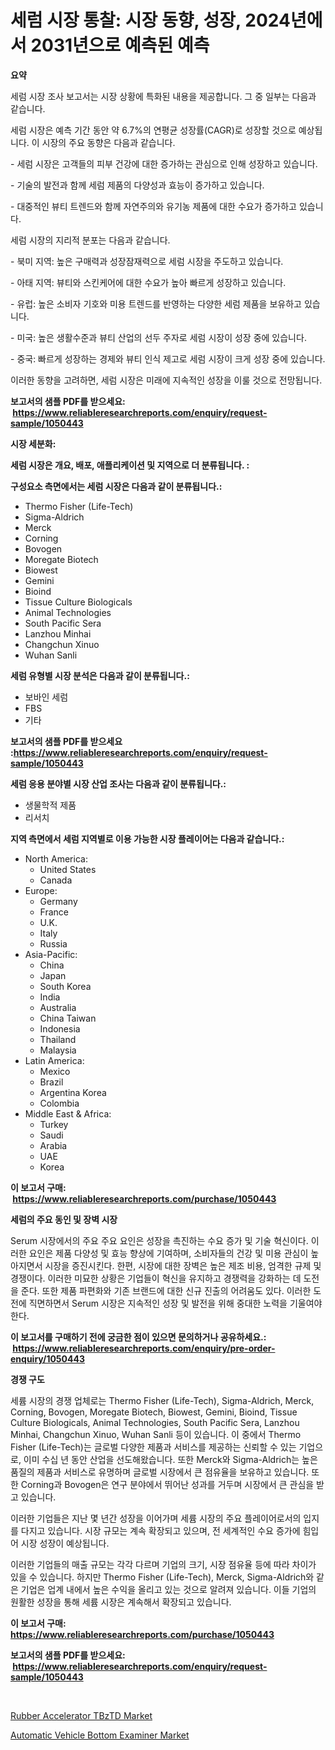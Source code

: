 <p><h1>세럼 시장 통찰: 시장 동향, 성장, 2024년에서 2031년으로 예측된 예측</h1></p><p><strong>요약</strong></p>
<p><p>세럼 시장 조사 보고서는 시장 상황에 특화된 내용을 제공합니다. 그 중 일부는 다음과 같습니다.</p><p>세럼 시장은 예측 기간 동안 약 6.7%의 연평균 성장률(CAGR)로 성장할 것으로 예상됩니다. 이 시장의 주요 동향은 다음과 같습니다.</p><p>- 세럼 시장은 고객들의 피부 건강에 대한 증가하는 관심으로 인해 성장하고 있습니다.</p><p>- 기술의 발전과 함께 세럼 제품의 다양성과 효능이 증가하고 있습니다.</p><p>- 대중적인 뷰티 트렌드와 함께 자연주의와 유기농 제품에 대한 수요가 증가하고 있습니다.</p><p>세럼 시장의 지리적 분포는 다음과 같습니다.</p><p>- 북미 지역: 높은 구매력과 성장잠재력으로 세럼 시장을 주도하고 있습니다.</p><p>- 아태 지역: 뷰티와 스킨케어에 대한 수요가 높아 빠르게 성장하고 있습니다.</p><p>- 유럽: 높은 소비자 기호와 미용 트렌드를 반영하는 다양한 세럼 제품을 보유하고 있습니다.</p><p>- 미국: 높은 생활수준과 뷰티 산업의 선두 주자로 세럼 시장이 성장 중에 있습니다.</p><p>- 중국: 빠르게 성장하는 경제와 뷰티 인식 제고로 세럼 시장이 크게 성장 중에 있습니다.</p><p>이러한 동향을 고려하면, 세럼 시장은 미래에 지속적인 성장을 이룰 것으로 전망됩니다.</p></p>
<p><strong>보고서의 샘플 PDF를 받으세요: &nbsp;<a href="https://www.reliableresearchreports.com/enquiry/request-sample/1050443">https://www.reliableresearchreports.com/enquiry/request-sample/1050443</a></strong></p>
<p><strong>시장 세분화:</strong></p>
<p><strong> 세럼 시장은 개요, 배포, 애플리케이션 및 지역으로 더 분류됩니다. :</strong></p>
<p><strong>구성요소 측면에서는 세럼 시장은 다음과 같이 분류됩니다.:</strong></p>
<p><ul><li>Thermo Fisher (Life-Tech)</li><li>Sigma-Aldrich</li><li>Merck</li><li>Corning</li><li>Bovogen</li><li>Moregate Biotech</li><li>Biowest</li><li>Gemini</li><li>Bioind</li><li>Tissue Culture Biologicals</li><li>Animal Technologies</li><li>South Pacific Sera</li><li>Lanzhou Minhai</li><li>Changchun Xinuo</li><li>Wuhan Sanli</li></ul></p>
<p><strong> 세럼 유형별 시장 분석은 다음과 같이 분류됩니다.:</strong></p>
<p><ul><li>보바인 세럼</li><li>FBS</li><li>기타</li></ul></p>
<p><strong>보고서의 샘플 PDF를 받으세요 :<a href="https://www.reliableresearchreports.com/enquiry/request-sample/1050443">https://www.reliableresearchreports.com/enquiry/request-sample/1050443</a></strong></p>
<p><strong> 세럼 응용 분야별 시장 산업 조사는 다음과 같이 분류됩니다.:</strong></p>
<p><ul><li>생물학적 제품</li><li>리서치</li></ul></p>
<p><strong>지역 측면에서 세럼 지역별로 이용 가능한 시장 플레이어는 다음과 같습니다.:</strong></p>
<p><ul>
    <li>
        North America:
        <ul>
            <li>United States</li>
            <li>Canada</li>
        </ul>
    </li>
    <li>
        Europe:
        <ul>
            <li>Germany</li>
            <li>France</li>
            <li>U.K.</li>
            <li>Italy</li>
            <li>Russia</li>
        </ul>
    </li>
    <li>
        Asia-Pacific:
        <ul>
            <li>China</li>
            <li>Japan</li>
            <li>South Korea</li>
            <li>India</li>
            <li>Australia</li>
            <li>China Taiwan</li>
            <li>Indonesia</li>
            <li>Thailand</li>
            <li>Malaysia</li>
        </ul>
    </li>
    <li>
        Latin America:
        <ul>
            <li>Mexico</li>
            <li>Brazil</li>
            <li>Argentina Korea</li>
            <li>Colombia</li>
        </ul>
    </li>
    <li>
        Middle East & Africa:
        <ul>
            <li>Turkey</li>
            <li>Saudi</li>
            <li>Arabia</li>
            <li>UAE</li>
            <li>Korea</li>
        </ul>
    </li>
    </ul></p>
<p><strong>이 보고서 구매: &nbsp;<a href="https://www.reliableresearchreports.com/purchase/1050443">https://www.reliableresearchreports.com/purchase/1050443</a></strong></p>
<p><strong>세럼의 주요 동인 및 장벽 시장</strong></p>
<p><p>Serum 시장에서의 주요 주요 요인은 성장을 촉진하는 수요 증가 및 기술 혁신이다. 이러한 요인은 제품 다양성 및 효능 향상에 기여하며, 소비자들의 건강 및 미용 관심이 높아지면서 시장을 증진시킨다. 한편, 시장에 대한 장벽은 높은 제조 비용, 엄격한 규제 및 경쟁이다. 이러한 미묘한 상황은 기업들이 혁신을 유지하고 경쟁력을 강화하는 데 도전을 준다. 또한 제품 파편화와 기존 브랜드에 대한 신규 진출의 어려움도 있다. 이러한 도전에 직면하면서 Serum 시장은 지속적인 성장 및 발전을 위해 중대한 노력을 기울여야 한다.</p></p>
<p><strong>이 보고서를 구매하기 전에 궁금한 점이 있으면 문의하거나 공유하세요.: &nbsp;<a href="https://www.reliableresearchreports.com/enquiry/pre-order-enquiry/1050443">https://www.reliableresearchreports.com/enquiry/pre-order-enquiry/1050443</a></strong></p>
<p><strong>경쟁 구도</strong></p>
<p><p>세륨 시장의 경쟁 업체로는 Thermo Fisher (Life-Tech), Sigma-Aldrich, Merck, Corning, Bovogen, Moregate Biotech, Biowest, Gemini, Bioind, Tissue Culture Biologicals, Animal Technologies, South Pacific Sera, Lanzhou Minhai, Changchun Xinuo, Wuhan Sanli 등이 있습니다. 이 중에서 Thermo Fisher (Life-Tech)는 글로벌 다양한 제품과 서비스를 제공하는 신뢰할 수 있는 기업으로, 이미 수십 년 동안 산업을 선도해왔습니다. 또한 Merck와 Sigma-Aldrich는 높은 품질의 제품과 서비스로 유명하며 글로벌 시장에서 큰 점유율을 보유하고 있습니다. 또한 Corning과 Bovogen은 연구 분야에서 뛰어난 성과를 거두며 시장에서 큰 관심을 받고 있습니다.</p><p>이러한 기업들은 지난 몇 년간 성장을 이어가며 세륨 시장의 주요 플레이어로서의 입지를 다지고 있습니다. 시장 규모는 계속 확장되고 있으며, 전 세계적인 수요 증가에 힘입어 시장 성장이 예상됩니다.</p><p>이러한 기업들의 매출 규모는 각각 다르며 기업의 크기, 시장 점유율 등에 따라 차이가 있을 수 있습니다. 하지만 Thermo Fisher (Life-Tech), Merck, Sigma-Aldrich와 같은 기업은 업계 내에서 높은 수익을 올리고 있는 것으로 알려져 있습니다. 이들 기업의 원활한 성장을 통해 세륨 시장은 계속해서 확장되고 있습니다.</p></p>
<p><strong>이 보고서 구매: &nbsp; <a href="https://www.reliableresearchreports.com/purchase/1050443">https://www.reliableresearchreports.com/purchase/1050443</a></strong></p>
<p><strong>보고서의 샘플 PDF를 받으세요: &nbsp;<a href="https://www.reliableresearchreports.com/enquiry/request-sample/1050443">https://www.reliableresearchreports.com/enquiry/request-sample/1050443</a></strong><strong></strong></p>
<p>&nbsp;</p>
<p><p><a href="https://github.com/edytherolanlouisejk1miz0wig/Market-Research-Report-List-1/blob/main/rubber-accelerator-tbztd-market.md">Rubber Accelerator TBzTD Market</a></p><p><a href="https://military-diascia-e68.notion.site/Automatic-Vehicle-Bottom-Examiner-Market-Research-Report-Unlocks-Analysis-on-the-Market-Financial-St-cb0b8a9c935b45109606fcc98dbf651c">Automatic Vehicle Bottom Examiner Market</a></p></p>